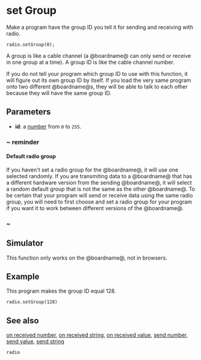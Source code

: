 # set Group

Make a program have the group ID you tell it for sending and receiving
with radio.

```sig
radio.setGroup(0);
```

A group is like a cable channel (a @boardname@ can only
send or receive in one group at a time). A group ID is like the cable
channel number.

If you do not tell your program which group ID to use with this
function, it will figure out its own group ID by itself.  If you load
the very same program onto two different @boardname@s, they will be able
to talk to each other because they will have the same group ID.

## Parameters

* **id**: a [number](/types/number) from ``0`` to ``255``.

### ~ reminder

#### Default radio group

If you haven't set a radio group for the @boardname@, it will use one selected randomly. If you are transmiting data to a @boardname@ that has a different hardware version from the sending @boardname@, it will select a random default group that is not the same as the other @boardname@. To be certain that your program will send or receive data using the same radio group, you will need to first choose and set a radio group for your program if you want it to work between different versions of the @boardname@.

### ~

## Simulator

This function only works on the @boardname@, not in browsers.

## Example

This program makes the group ID equal 128.

```blocks
radio.setGroup(128)
```

## See also

[on received number](/reference/radio/on-received-number),
[on received string](/reference/radio/on-received-string),
[on received value](/reference/radio/on-received-value),
[send number](/reference/radio/send-number),
[send value](/reference/radio/send-value),
[send string](/reference/radio/send-string)

```package
radio
```